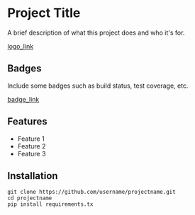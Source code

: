 # Project Title

A brief description of what this project does and who it's for.

[logo_link](http://logo_link)

## Badges

Include some badges such as build status, test coverage, etc.

[badge_link](http://badge_link)

## Features

- Feature 1
- Feature 2
- Feature 3

## Installation

```
git clone https://github.com/username/projectname.git
cd projectname
pip install requirements.tx
```